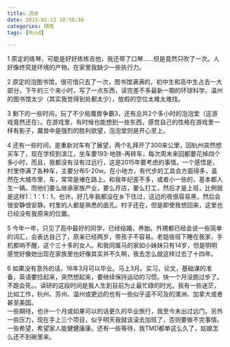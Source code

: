 ```yaml
---
title: 流水
date: 2015-02-13 18:50:36
categories: 随笔
tags: [Mind]

---
```

1 原定的练琴，可能是好好练练吉他，我还带了口琴……但是竟然只吹了一次。人好像终究是环境的产物，在家里我缺少一些执行力。  

2 原定的泡图书馆，很可惜只去了一次，图书馆满满的，初中生和高中生占去一大部分，下午的三个来小时，写了一点东西，读完差不多最新一期的环球科学。温州的图书馆太少（其实我觉得到处都太少），放假的空位太难太难找。  

3 剩下的一些时间，玩了不少局魔兽争霸3，还有总共2个多小时的泡泡堂（这游戏竟然还在）。在游戏里，有时候也能想到一些东西，感觉自己的性格在游戏里一样有影子，魔兽中是强烈的胜利欲望，泡泡堂则是开心至上。  

4 还有一些时间，是重新对车有了展望，两个礼拜开了300来公里，回杭州突然想买车了，现在学校到滨江，坐车要193-地铁-再转车，每次周末来回都要花掉四个多小时，而且，我都没有没有过远行，这是2015年要考虑的事情。一个感悟是，村里停满了各种车，主要分布5-20w。在小地方，有代步的工具会方面得多，虽然在大城市里，车，常常是堵在路上。和我年纪差不多，或者小一些的，基本都人生一辆。而他们要么继承家族产业，要么开店，要么打工，然后才是上班，比例就是这样1：1：1：1，也许。好几年我都没在乡下住过，这边的夜很容易黑，然后会很安静很安静。村里的人都是熟悉的面孔。村子还在，但是即使我想回来，这里也已经没有我原来的位置。  

5 今年一年，只见了高中最好的同学，已经结婚，养胎。外甥都已经会说一些简单的词汇，会表达自己了，原来已经两岁，带孩子不容易。老姐夜班下睡在我家，手机都响不醒，这个三十多的女人。和我同属马的家如小妹妹只有14岁，但是明明感觉好像她出现在家族里也好像其实并不久啊，我去怎么就这样过去了十四年。  

6 如果没有意外的话，16年3月可以毕业。马上3月。实习，论文，基础课的准备，英语要捡起来，突然想起来，要继续保持运动的习惯。快一个月没跑过步了。不跑会死。。读研的这段时间是我人生到目前为止最忙碌的时光。我有一些迷茫，比如工作，杭州、苏州、温州或更远的也有一些似乎遥不可及的澳洲、加拿大或者甚至美国。  
一些期待，也许一个月或如果可以的话更久的毕业旅行，我至今未出过远门。另外一些压力，现在手上三个项目，似乎明天我就该滚去加班了，否则要做不完事情。一些希望，希望家人能健健康康。还有一些等待，我TMD都单这么久了，姑娘怎么还不到碗里来。